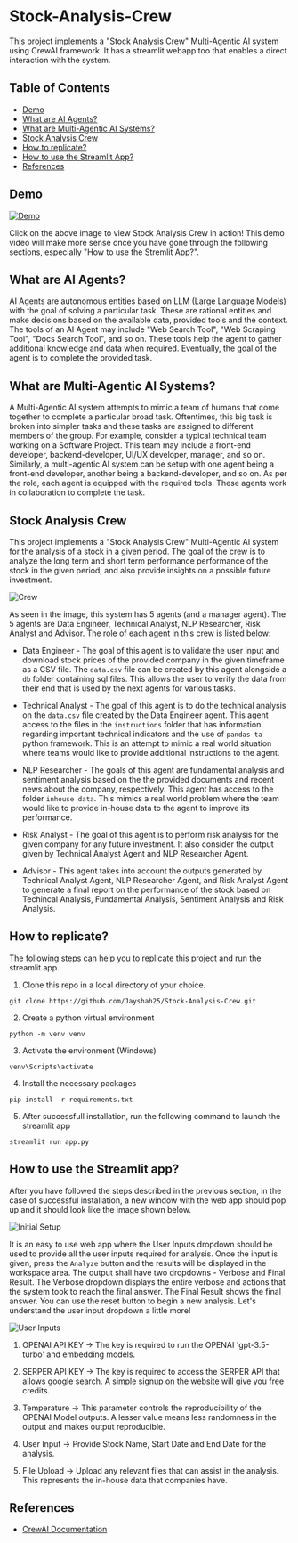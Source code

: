 # Stock-Analysis-Crew

This project implements a "Stock Analysis Crew" Multi-Agentic AI system using CrewAI framework. It has a streamlit webapp too that enables a direct interaction with the system. 

## Table of Contents

* [Demo](#demo)
* [What are AI Agents?](#what-are-ai-agents)
* [What are Multi-Agentic AI Systems?](#what-are-multi-agentic-ai-systems)
* [Stock Analysis Crew](#stock-analysis-crew)
* [How to replicate?](#how-to-replicate)
* [How to use the Streamlit App?](#how-to-use-the-streamlit-app)
* [References](#references)

## Demo
[![Demo](images/StockAnalysisCrew_thumbnail.png)](http://www.youtube.com/watch?v=acD6Xzys4pU "Video Title")

Click on the above image to view Stock Analysis Crew in action! This demo video will make more sense once you have gone through the following sections, especially "How to use the Stremlit App?".

## What are AI Agents?

AI Agents are autonomous entities based on LLM (Large Language Models) with the goal of solving a particular task. These are rational entities and make decisions based on the available data, provided tools and the context. The tools of an AI Agent may include "Web Search Tool", "Web Scraping Tool", "Docs Search Tool", and so on. These tools help the agent to gather additional knowledge and data when required. Eventually, the goal of the agent is to complete the provided task. 

## What are Multi-Agentic AI Systems?

A Multi-Agentic AI system attempts to mimic a team of humans that come together to complete a particular broad task. Oftentimes, this big task is broken into simpler tasks and these tasks are assigned to different members of the group. For example, consider a typical technical team working on a Software Project. This team may include a front-end developer, backend-developer, UI/UX developer, manager, and so on. Similarly, a multi-agentic AI system can be setup with one agent being a front-end developer, another being a backend-developer, and so on. As per the role, each agent is equipped with the required tools. These agents work in collaboration to complete the task. 

## Stock Analysis Crew

This project implements a "Stock Analysis Crew" Multi-Agentic AI system for the analysis of a stock in a given period. The goal of the crew is to analyze the long term and short term performance performance of the stock in the given period, and also provide insights on a possible future investment. 

![Crew](images/stock_analysis_crew.png)

As seen in the image, this system has 5 agents (and a manager agent). The 5 agents are Data Engineer, Technical Analyst, NLP Researcher, Risk Analyst and Advisor. The role of each agent in this crew is listed below:

* Data Engineer - The goal of this agent is to validate the user input and download stock prices of the provided company in the given timeframe as a CSV file. The `data.csv` file can be created by this agent alongside a `db` folder containing sql files. This allows the user to verify the data from their end that is used by the next agents for various tasks. 

* Technical Analyst - The goal of this agent is to do the technical analysis on the `data.csv` file created by the Data Engineer agent. This agent access to the files in the `instructions` folder that has information regarding important technical indicators and the use of `pandas-ta` python framework. This is an attempt to mimic a real world situation where teams would like to provide additional instructions to the agent.

* NLP Researcher - The goals of this agent are fundamental analysis and sentiment analysis based on the the provided documents and recent news about the company, respectively. This agent has access to the folder `inhouse data`. This mimics a real world problem where the team would like to provide in-house data to the agent to improve its performance.

* Risk Analyst - The goal of this agent is to perform risk analysis for the given company for any future investment. It also consider the output given by Technical Analyst Agent and NLP Researcher Agent.

* Advisor - This agent takes into account the outputs generated by Technical Analyst Agent, NLP Researcher Agent, and Risk Analyst Agent to generate a final report on the performance of the stock based on Techincal Analysis, Fundamental Analysis, Sentiment Analysis and Risk Analysis.

## How to replicate? 

The following steps can help you to replicate this project and run the streamlit app. 

1. Clone this repo in a local directory of your choice.

  `git clone https://github.com/Jayshah25/Stock-Analysis-Crew.git`

2. Create a python virtual environment

  `python -m venv venv`

3. Activate the environment (Windows)

  `venv\Scripts\activate`

4. Install the necessary packages

  `pip install -r requirements.txt`

5. After successfull installation, run the following command to launch the streamlit app

  `streamlit run app.py`

## How to use the Streamlit app?

After you have followed the steps described in the previous section, in the case of successful installation, a new window with the web app should pop up and it should look like the image shown below.

![Initial Setup](images/initial_setup.png)

It is an easy to use web app where the User Inputs dropdown should be used to provide all the user inputs required for analysis. Once the input is given, press the  `Analyze` button and the results will be displayed in the workspace area. The output shall have two dropdowns - Verbose and Final Result. The Verbose dropdown displays the entire verbose and actions that the system took to reach the final answer. The Final Result shows the final answer. You can use the reset button to begin a new analysis. Let's understand the user input dropdown a little more!

![User Inputs](images/user_input_section.png)

1. OPENAI API KEY -> The key is required to run the OPENAI 'gpt-3.5-turbo' and embedding models.

2. SERPER API KEY -> The key is required to access the SERPER API that allows google search. A simple signup on the website will give you free credits.

3. Temperature -> This parameter controls the reproducibility of the OPENAI Model outputs. A lesser value means less randomness in the output and makes output reproducible.

4. User Input -> Provide Stock Name, Start Date and End Date for the analysis.

5. File Upload -> Upload any relevant files that can assist in the analysis. This represents the in-house data that companies have.  

## References

* [CrewAI Documentation](https://docs.crewai.com/)

